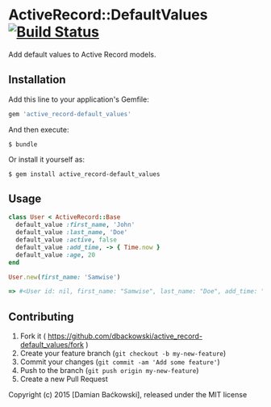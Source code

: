 # ActiveRecord::DefaultValues [![Build Status](https://travis-ci.org/dbackowski/active_record-default_values.svg?branch=master)](https://travis-ci.org/dbackowski/active_record-default_values)

Add default values to Active Record models.

## Installation

Add this line to your application's Gemfile:

```ruby
gem 'active_record-default_values'
```

And then execute:

    $ bundle

Or install it yourself as:

    $ gem install active_record-default_values

## Usage

```ruby
class User < ActiveRecord::Base
  default_value :first_name, 'John'
  default_value :last_name, 'Doe'
  default_value :active, false
  default_value :add_time, -> { Time.now }
  default_value :age, 20
end

User.new(first_name: 'Samwise')

=> #<User id: nil, first_name: "Samwise", last_name: "Doe", add_time: "2015-05-27 15:35:32", active: false, age: 20>
```

## Contributing

1. Fork it ( https://github.com/dbackowski/active_record-default_values/fork )
2. Create your feature branch (`git checkout -b my-new-feature`)
3. Commit your changes (`git commit -am 'Add some feature'`)
4. Push to the branch (`git push origin my-new-feature`)
5. Create a new Pull Request

Copyright (c) 2015 [Damian Baćkowski], released under the MIT license
